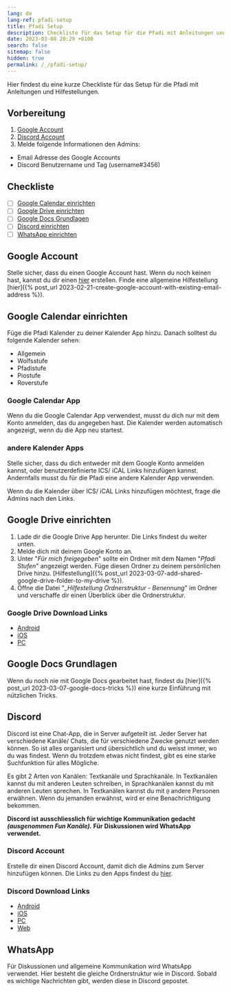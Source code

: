 ```yaml
---
lang: de
lang-ref: pfadi-setup
title: Pfadi Setup
description: Checkliste für das Setup für die Pfadi mit Anleitungen und Hilfestellungen
date: 2023-03-08 20:29 +0100
search: false
sitemap: false
hidden: true
permalink: /_/pfadi-setup/
---
```


Hier findest du eine kurze Checkliste für das Setup für die Pfadi mit Anleitungen und Hilfestellungen.

## Vorbereitung

1. [Google Account](#google-account)
2. [Discord Account](#discord-account)
3. Melde folgende Informationen den Admins:
  - Email Adresse des Google Accounts
  - Discord Benutzername und Tag (username#3456)

## Checkliste

- [ ] [Google Calendar einrichten](#google-calendar-einrichten)
- [ ] [Google Drive einrichten](#google-drive-einrichten)
- [ ] [Google Docs Grundlagen](#google-docs-grundlagen)
- [ ] [Discord einrichten](#discord)
- [ ] [WhatsApp einrichten](#whatsapp)

## Google Account

Stelle sicher, dass du einen Google Account hast. Wenn du noch keinen hast, kannst du dir einen [hier](https://accounts.google.com/signup/v2/webcreateaccount?flowName=GlifWebSignIn&flowEntry=SignUp) erstellen. Finde eine allgemeine Hilfestellung [hier]({% post_url 2023-02-21-create-google-account-with-existing-email-address %}).

## Google Calendar einrichten

Füge die Pfadi Kalender zu deiner Kalender App hinzu. Danach solltest du folgende Kalender sehen:

- Allgemein
- Wolfsstufe
- Pfadistufe
- Piostufe
- Roverstufe

### Google Calendar App

Wenn du die Google Calendar App verwendest, musst du dich nur mit dem Konto anmelden, das du angegeben hast. Die Kalender werden automatisch angezeigt, wenn du die App neu startest.

### andere Kalender Apps

Stelle sicher, dass du dich entweder mit dem Google Konto anmelden kannst, oder benutzerdefinierte ICS/ iCAL Links hinzufügen kannst. Andernfalls musst du für die Pfadi eine andere Kalender App verwenden.

Wenn du die Kalender über ICS/ iCAL Links hinzufügen möchtest, frage die Admins nach den Links.

## Google Drive einrichten

1. Lade dir die Google Drive App herunter. Die Links findest du weiter unten.
2. Melde dich mit deinem Google Konto an.
3. Unter "_Für mich freigegeben_" sollte ein Ordner mit dem Namen "_Pfadi Stufen_" angezeigt werden. Füge diesen Ordner zu deinem persönlichen Drive hinzu. [Hilfestellung]({% post_url 2023-03-07-add-shared-google-drive-folder-to-my-drive %}).
4. Öffne die Datei "_\_Hilfestellung Ordnerstruktur - Benennung_" im Ordner und verschaffe dir einen Überblick über die Ordnerstruktur.

### Google Drive Download Links

- [Android](https://play.google.com/store/apps/details?id=com.google.android.apps.docs&hl=de)
- [iOS](https://apps.apple.com/ch/app/google-drive/id507874739)
- [PC](https://www.google.com/drive/download/)

## Google Docs Grundlagen

Wenn du noch nie mit Google Docs gearbeitet hast, findest du [hier]({% post_url 2023-03-07-google-docs-tricks %}) eine kurze Einführung mit nützlichen Tricks.

## Discord

Discord ist eine Chat-App, die in Server aufgeteilt ist. Jeder Server hat verschiedene Kanäle/ Chats, die für verschiedene Zwecke genutzt werden können. So ist alles organisiert und übersichtlich und du weisst immer, wo du was findest. Wenn du trotzdem etwas nicht findest, gibt es eine starke Suchfunktion für alles Mögliche.

Es gibt 2 Arten von Kanälen: Textkanäle und Sprachkanäle. In Textkanälen kannst du mit anderen Leuten schreiben, in Sprachkanälen kannst du mit anderen Leuten sprechen. In Textkanälen kannst du mit `@` andere Personen erwähnen. Wenn du jemanden erwähnst, wird er eine Benachrichtigung bekommen.

**Discord ist ausschliesslich für wichtige Kommunikation gedacht _(ausgenommen Fun Kanäle)._ Für Diskussionen wird WhatsApp verwendet.**

### Discord Account

Erstelle dir einen Discord Account, damit dich die Admins zum Server hinzufügen können. Die Links zu den Apps findest du [hier](#discord-download-links).

### Discord Download Links

- [Android](https://play.google.com/store/apps/details?id=com.discord&hl=de)
- [iOS](https://apps.apple.com/ch/app/discord/id985746746)
- [PC](https://discord.com/download)
- [Web](https://discord.com/app)

## WhatsApp

Für Diskussionen und allgemeine Kommunikation wird WhatsApp verwendet. Hier besteht die gleiche Ordnerstruktur wie in Discord. Sobald es wichtige Nachrichten gibt, werden diese in Discord gepostet.
